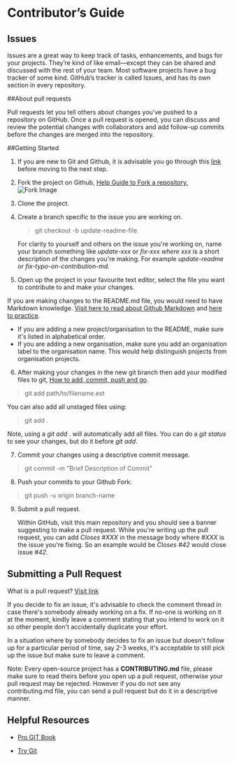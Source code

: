 # Contributor’s Guide

## Issues

Issues are a great way to keep track of tasks, enhancements, and bugs for your projects. They’re kind of like email—except they can be shared and discussed with the rest of your team. Most software projects have a bug tracker of some kind. GitHub’s tracker is called Issues, and has its own section in every repository.

##About pull requests

Pull requests let you tell others about changes you've pushed to a repository on GitHub. Once a pull request is opened, you can discuss and review the potential changes with collaborators and add follow-up commits before the changes are merged into the repository.

##Getting Started

1. If you are new to Git and Github, it is advisable you go through this [link](https://github.com/collections/choosing-projects) before moving to the next step.

2. Fork the project on Github, [Help Guide to Fork a repository.](https://help.github.com/articles/fork-a-repo/)
   ![Fork Image](https://github-images.s3.amazonaws.com/help/bootcamp/Bootcamp-Fork.png)

3. Clone the project.

4. Create a branch specific to the issue you are working on.

   > git checkout -b update-readme-file


    For clarity to yourself and others on the issue you're working on, name your branch 		something like *update-xxx* or *fix-xxx where xxx* is a short description of the changes 	you're making. For example *update-readme* or *fix-typo-on-contribution-md*.

5. Open up the project in your favourite text editor, select the file you want to contribute to and make your changes.

If you are making changes to the README.md file, you would need to have Markdown knowledge. [Visit here to read about Github Markdown](https://guides.github.com/features/mastering-markdown/) and [here to practice](https://www.markdowntutorial.com/).

- If you are adding a new project/organisation to the README, make sure it's listed in alphabetical order.
- If you are adding a new organisation, make sure you add an organisation label to the organisation name. This would help distinguish projects from organisation projects.

6. After making your changes in the new git branch then add your modified files to git, [How to add, commit, push and go](http://readwrite.com/2013/10/02/github-for-beginners-part-2/).

> git add path/to/filename.ext

You can also add all unstaged files using:

> git add .

Note, using a _git add_ . will automatically add all files. You can do a _git status_ to see your changes, but do it before _git add_.

7. Commit your changes using a descriptive commit message.

> git commit -m "Brief Description of Commit"

8. Push your commits to your Github Fork:

> git push -u origin branch-name

9. Submit a pull request.

   Within GitHub, visit this main repository and you should see a banner suggesting to make a pull request. While you're writing up the pull request, you can add _Closes #XXX_ in the message body where _#XXX_ is the issue you're fixing. So an example would be _Closes #42_ would close issue _#42_.

## Submitting a Pull Request

What is a pull request? [Visit link](https://yangsu.github.io/pull-request-tutorial/)

If you decide to fix an issue, it's advisable to check the comment thread in case there's somebody already working on a fix. If no-one is working on it at the moment, kindly leave a comment stating that you intend to work on it so other people don't accidentally duplicate your effort.

In a situation where by somebody decides to fix an issue but doesn't follow up for a particular period of time, say 2-3 weeks, it's acceptable to still pick up the issue but make sure to leave a comment.

Note: Every open-source project has a **CONTRIBUTING.md** file, please make sure to read theirs before you open up a pull request, otherwise your pull request may be rejected. However if you do not see any contributing.md file, you can send a pull request but do it in a descriptive manner.

## Helpful Resources

- [Pro GIT Book](https://git-scm.com/book/en/v2)

- [Try Git](https://try.github.io/levels/1/challenges/1)

